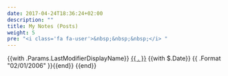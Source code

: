 ```yaml
---
date: 2017-04-24T18:36:24+02:00
description: ""
title: My Notes (Posts)
weight: 5
pre: "<i class='fa fa-user'>&nbsp;&nbsp;&nbsp;</i> "
---
```


<footer class=" footline" >
	{{with .Params.LastModifierDisplayName}}
	    <i class='fa fa-user'></i> <a href="mailto:{{ $.Params.LastModifierEmail }}">{{ . }}</a> {{with $.Date}} <i class='fa fa-calendar'></i> {{ .Format "02/01/2006" }}{{end}}
	    </div>
	{{end}}
</footer>
